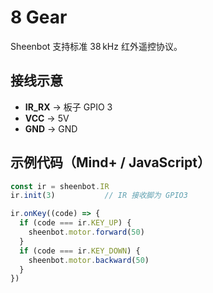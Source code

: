 # 8 Gear

Sheenbot 支持标准 38 kHz 红外遥控协议。

## 接线示意

- **IR_RX** → 板子 GPIO 3  
- **VCC**   → 5V  
- **GND**   → GND

## 示例代码（Mind+ / JavaScript）

```js
const ir = sheenbot.IR
ir.init(3)           // IR 接收脚为 GPIO3

ir.onKey((code) => {
  if (code === ir.KEY_UP) {
    sheenbot.motor.forward(50)
  }
  if (code === ir.KEY_DOWN) {
    sheenbot.motor.backward(50)
  }
})
